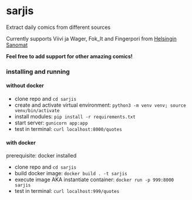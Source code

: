 # sarjis
Extract daily comics from different sources

Currently supports Viivi ja Wager, Fok_It and Fingerpori from [Helsingin Sanomat](https://hs.fi)

**Feel free to add support for other amazing comics!**


### installing and running 

#### without docker

- clone repo and `cd sarjis`
- create and activate virtual environment: `python3 -m venv venv; source venv/bin/activate`
- install modules: `pip install -r requirements.txt`
- start server: `gunicorn app:app`
- test in terminal: `curl localhost:8000/quotes`

#### with docker

prerequisite: docker installed

- clone repo and `cd sarjis`
- build docker image: `docker build . -t sarjis`
- execute image AKA instantiate container: `docker run -p 999:8000 sarjis`
- test in terminal: `curl localhost:999/quotes`
